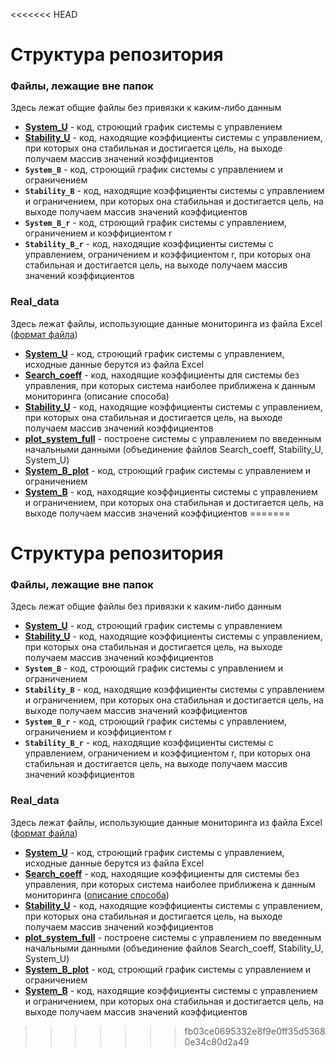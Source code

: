 <<<<<<< HEAD
# Структура репозитория
### Файлы, лежащие вне папок
Здесь лежат общие файлы без привязки к каким-либо данным
* **[System_U](https://github.com/aleksandra-shchegoleva/matlab/blob/master/System_U.m)** - код, строющий график системы с управлением
* **[Stability_U](https://github.com/aleksandra-shchegoleva/matlab/blob/master/Stability_U.m)** - код, находящие коэффициенты системы с управлением, при которых она стабильная и достигается цель, на выходе получаем массив значений коэффициентов
* **`System_B`** - код, строющий график системы с управлением и ограничением
* **`Stability_B`** - код, находящие коэффициенты системы с управлением и ограничением, при которых она стабильная и достигается цель, на выходе получаем массив значений коэффициентов
* **`System_B_r`** - код, строющий график системы с управлением, ограничением и коэффициентом r
* **`Stability_B_r`** - код, находящие коэффициенты системы с управлением, ограничением и коэффициентом r, при которых она стабильная и достигается цель, на выходе получаем массив значений коэффициентов
### Real_data
Здесь лежат файлы, использующие данные мониторинга из файла Excel ([формат файла](https://drive.google.com/file/d/1T4Fsw-0qFkj_fwCRzScHDM4GHsqTIcmT/view?usp=sharing))
* **[System_U](https://github.com/aleksandra-shchegoleva/matlab/blob/master/Real_data/System_U.m)** - код, строющий график системы с управлением, исходные данные берутся из файла Excel
* **[Search_coeff](https://github.com/aleksandra-shchegoleva/matlab/blob/master/Real_data/Search_coeff.m)** - код, находящие коэффициенты для системы без управления, при которых система наиболее приближена к данным мониторинга (описание способа)
* **[Stability_U](https://github.com/aleksandra-shchegoleva/matlab/blob/master/Real_data/Stability_U.m)** - код, находящие коэффициенты системы с управлением, при которых она стабильная и достигается цель, на выходе получаем массив значений коэффициентов
* **[plot_system_full](https://github.com/aleksandra-shchegoleva/matlab/blob/master/Real_data/plot_system_full.m)** - построене системы с управлением по введенным начальными данными (объединение файлов Search_coeff, Stability_U, System_U)
* **[System_B_plot](https://github.com/aleksandra-shchegoleva/matlab/blob/master/Real_data/System_B_plot.m)** - код, строющий график системы с управлением и ограничением
* **[System_B](https://github.com/aleksandra-shchegoleva/matlab/blob/master/Real_data/System_B.m)** - код, находящие коэффициенты системы с управлением и ограничением, при которых она стабильная и достигается цель, на выходе получаем массив значений коэффициентов
=======
# Структура репозитория
### Файлы, лежащие вне папок
Здесь лежат общие файлы без привязки к каким-либо данным
* **[System_U](https://github.com/aleksandra-shchegoleva/matlab/blob/master/System_U.m)** - код, строющий график системы с управлением
* **[Stability_U](https://github.com/aleksandra-shchegoleva/matlab/blob/master/Stability_U.m)** - код, находящие коэффициенты системы с управлением, при которых она стабильная и достигается цель, на выходе получаем массив значений коэффициентов
* **`System_B`** - код, строющий график системы с управлением и ограничением
* **`Stability_B`** - код, находящие коэффициенты системы с управлением и ограничением, при которых она стабильная и достигается цель, на выходе получаем массив значений коэффициентов
* **`System_B_r`** - код, строющий график системы с управлением, ограничением и коэффициентом r
* **`Stability_B_r`** - код, находящие коэффициенты системы с управлением, ограничением и коэффициентом r, при которых она стабильная и достигается цель, на выходе получаем массив значений коэффициентов
### Real_data
Здесь лежат файлы, использующие данные мониторинга из файла Excel ([формат файла](https://drive.google.com/file/d/1T4Fsw-0qFkj_fwCRzScHDM4GHsqTIcmT/view?usp=sharing))
* **[System_U](https://github.com/aleksandra-shchegoleva/matlab/blob/master/Real_data/System_U.m)** - код, строющий график системы с управлением, исходные данные берутся из файла Excel
* **[Search_coeff](https://github.com/aleksandra-shchegoleva/matlab/blob/master/Real_data/Search_coeff.m)** - код, находящие коэффициенты для системы без управления, при которых система наиболее приближена к данным мониторинга ([описание способа](https://github.com/aleksandra-shchegoleva/matlab/blob/master/Real_data/Method.txt))
* **[Stability_U](https://github.com/aleksandra-shchegoleva/matlab/blob/master/Real_data/Stability_U.m)** - код, находящие коэффициенты системы с управлением, при которых она стабильная и достигается цель, на выходе получаем массив значений коэффициентов
* **[plot_system_full](https://github.com/aleksandra-shchegoleva/matlab/blob/master/Real_data/plot_system_full.m)** - построене системы с управлением по введенным начальными данными (объединение файлов Search_coeff, Stability_U, System_U)
* **[System_B_plot](https://github.com/aleksandra-shchegoleva/matlab/blob/master/Real_data/System_B_plot.m)** - код, строющий график системы с управлением и ограничением
* **[System_B](https://github.com/aleksandra-shchegoleva/matlab/blob/master/Real_data/System_B.m)** - код, находящие коэффициенты системы с управлением и ограничением, при которых она стабильная и достигается цель, на выходе получаем массив значений коэффициентов
>>>>>>> fb03ce0695332e8f9e0ff35d53680e34c80d2a49
